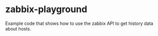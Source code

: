 # zabbix-playground
Example code that shows how to use the zabbix API to get history data about hosts.
